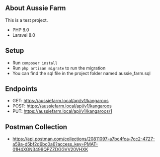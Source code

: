 

## About Aussie Farm

This is a test project.

- PHP 8.0
- Laravel 8.0

## Setup

- Run `composer install`
- Run `php artisan migrate` to run the migration
- You can find the sql file in the project folder named aussie_farm.sql

## Endpoints
- GET: https://aussiefarm.local/api/v1/kangaroos
- POST: https://aussiefarm.local/api/v1/kangaroos
- PUT: https://aussiefarm.local/api/v1/kangaroos/1

## Postman Collection
- https://api.postman.com/collections/20811097-a7bc4fca-7cc2-4727-a59a-d5bf2d6bc0a6?access_key=PMAT-01H4XGN3499QPZZDGGVV20VHXK
